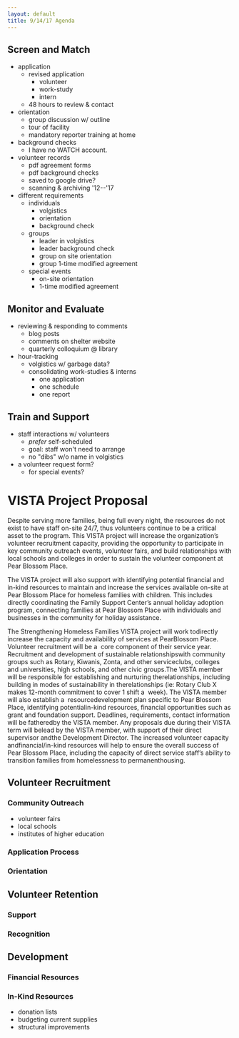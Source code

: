 ```yaml
---
layout: default
title: 9/14/17 Agenda
---
```


## Screen and Match
- application
	- revised application 
		- volunteer
		- work-study
		- intern
	- 48 hours to review & contact
- orientation
	- group discussion w/ outline
	- tour of facility
	- mandatory reporter training at home
- background checks
	- I have no WATCH account.
- volunteer records
	- pdf agreement forms 
	- pdf background checks
	- saved to google drive?
	- scanning & archiving '12--'17
- different requirements
	- individuals
		- volgistics
		- orientation
		- background check
	- groups
		- leader in volgistics
		- leader background check
		- group on site orientation
		- group 1-time modified agreement
	- special events
		- on-site orientation
		- 1-time modified agreement

## Monitor and Evaluate
- reviewing & responding to comments
	- blog posts
	- comments on shelter website
	- quarterly colloquium @ library
- hour-tracking
	- volgistics w/ garbage data?
	- consolidating work-studies & interns
		- one application
		- one schedule
		- one report

## Train and Support
- staff interactions w/ volunteers
    - *prefer* self-scheduled
    - goal: staff won't need to arrange
    - no "dibs" w/o name in volgistics
- a volunteer request form?
	- for special events?

# VISTA Project Proposal

Despite serving more families, being full every night, the resources do not exist to have staff on-site 24/7, thus volunteers continue to be a critical asset to the program. This VISTA project will increase the organization’s volunteer recruitment capacity, providing the opportunity to participate in key community outreach events, volunteer fairs, and build relationships with local schools and colleges in order to sustain the volunteer component at Pear Blossom Place.

The VISTA project will also support with identifying potential financial and in-kind resources to maintain and increase the services available on-site at Pear Blossom Place for homeless families with children. This includes directly coordinating the Family Support Center’s annual holiday adoption program, connecting families at Pear Blossom Place with individuals and businesses in the community for holiday assistance.

The​ Strengthening​ Homeless​ Families​ VISTA​ project​ will​ work​ to​ directly​ increase​ the​ capacity​ and availability​ of​ services​ at​ Pear​ Blossom​ Place.​ Volunteer​ recruitment​ will​ be​ a ​ core​ component​ of​ their service​ year.​ Recruitment​ and​ development​ of​ sustainable​ relationships​ with​ community​ groups​ such​ as Rotary,​ Kiwanis,​ Zonta,​ and​ other​ service​ clubs,​ colleges​ and​ universities,​ high​ schools,​ and​ other​ civic groups.​ The​ VISTA​ member​ will​ be​ responsible​ for​ establishing​ and​ nurturing​ the​ relationships,​ including building​ in​ modes​ of​ sustainability​ in​ the​ relationships​ (ie:​ Rotary​ Club​ X ​ makes​ 12-month​ commitment​ to cover​ 1 ​ shift​ a ​ week).​ The​ VISTA​ member​ will​ also​ establish​ a ​ resource​ development​ plan​ specific​ to​ Pear Blossom​ Place,​ identifying​ potential​ in-kind​ resources,​ financial​ opportunities​ such​ as​ grant​ and​ foundation support.​ Deadlines,​ requirements,​ contact​ information​ will​ be​ fathered​ by​ the​ VISTA​ member.​ Any proposals​ due​ during​ their​ VISTA​ term​ will​ be​ lead​ by​ the​ VISTA​ member,​ with​ support​ of​ their​ direct supervisor​ and​ the​ Development​ Director.​ The​ increased​ volunteer​ capacity​ and​ financial/in-kind​ resources will​ help​ to​ ensure​ the​ overall​ success​ of​ Pear​ Blossom​ Place,​ including​ the​ capacity​ of​ direct​ service​ staff’s ability​ to​ transition​ families​ from​ homelessness​ to​ permanent​ housing.

## Volunteer Recruitment
### Community Outreach
- volunteer fairs
- local schools
- institutes of higher education
### Application Process
### Orientation

## Volunteer Retention
### Support
### Recognition

## Development
### Financial Resources

### In-Kind Resources
- donation lists
- budgeting current supplies
- structural improvements